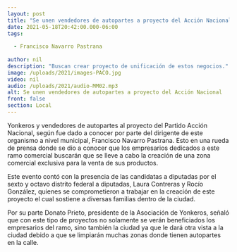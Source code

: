 ```yaml
---
layout: post
title: "Se unen vendedores de autopartes a proyecto del Acción Nacional"
date: 2021-05-18T20:42:00.000-06:00
tags:
  
  - Francisco Navarro Pastrana
  
author: nil
description: "Buscan crear proyecto de unificación de estos negocios."
image: /uploads/2021/images-PACO.jpg
video: nil
audio: /uploads/2021/audio-MM02.mp3
alt: Se unen vendedores de autopartes a proyecto del Acción Nacional
front: false
section: Local
---
```


Yonkeros y vendedores de autopartes al proyecto del Partido Acción Nacional, según fue dado a conocer por parte del dirigente de este organismo a nivel municipal, Francisco Navarro Pastrana. Esto en una rueda de prensa donde se dio a conocer que los empresarios dedicados a este ramo comercial buscarán que se lleve a cabo la creación de una zona comercial exclusiva para la venta de sus productos.

Este evento contó con la presencia de las candidatas a diputadas por el sexto y octavo distrito federal a diputadas, Laura Contreras y Rocío González, quienes se comprometieron a trabajar en la creación de este proyecto el cual sostiene a diversas familias dentro de la ciudad. 

Por su parte Donato Prieto, presidente de la Asociación de Yonkeros, señaló que con este tipo de proyectos no solamente se verán beneficiados los empresarios del ramo, sino también la ciudad ya que le dará otra vista a la ciudad debido a que se limpiarán muchas zonas donde tienen autopartes en la calle.
